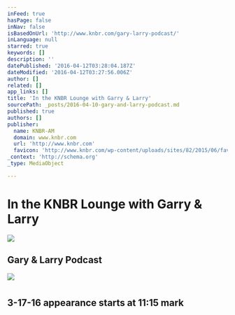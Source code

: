 ```yaml
---
inFeed: true
hasPage: false
inNav: false
isBasedOnUrl: 'http://www.knbr.com/gary-larry-podcast/'
inLanguage: null
starred: true
keywords: []
description: ''
datePublished: '2016-04-12T03:28:04.187Z'
dateModified: '2016-04-12T03:27:56.006Z'
author: []
related: []
app_links: []
title: 'In the KNBR Lounge with Garry & Larry'
sourcePath: _posts/2016-04-10-gary-and-larry-podcast.md
published: true
authors: []
publisher:
  name: KNBR-AM
  domain: www.knbr.com
  url: 'http://www.knbr.com'
  favicon: 'http://www.knbr.com/wp-content/uploads/sites/82/2015/06/favicon.ico'
_context: 'http://schema.org'
_type: MediaObject

---
```

# In the KNBR Lounge with Garry & Larry
![](https://the-grid-user-content.s3-us-west-2.amazonaws.com/c75c80ca-2024-4255-9f3a-aa6a7b74cc37.jpg)

<article style=""><h1>Gary &amp; Larry Podcast</h1><img src="https://s3-us-west-2.amazonaws.com/the-grid-img/p/ba3cce9a0dab8388199c08ed329a8e5ab6983acf.png" /></article>

# 

## 3-17-16 appearance starts at 11:15 mark